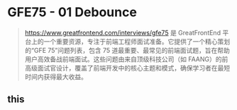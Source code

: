 # GFE75 - 01 Debounce

> https://www.greatfrontend.com/interviews/gfe75 是 GreatFrontEnd 平台上的一个重要资源，专注于前端工程师面试准备。它提供了一个精心策划的“GFE 75”问题列表，包含 75 道最重要、最常见的前端面试题，旨在帮助用户高效备战前端面试。这些问题由来自顶级科技公司（如 FAANG）的前高级面试官设计，覆盖了前端开发中的核心主题和模式，确保学习者在最短时间内获得最大收益。

## this
